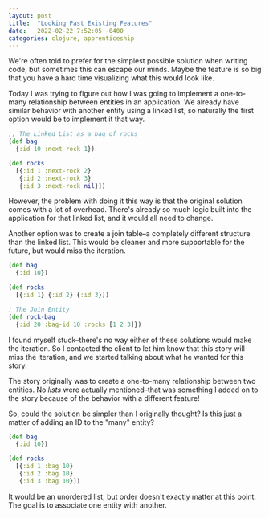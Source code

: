 ```yaml
---
layout: post
title:  "Looking Past Existing Features"
date:   2022-02-22 7:52:05 -0400
categories: clojure, apprenticeship
---
```


We're often told to prefer for the simplest possible 
solution when writing code, but sometimes this can escape
our minds. Maybe the feature is so big that you have a
hard time visualizing what this would look like.

Today I was trying to figure out how I was going to 
implement a one-to-many relationship between entities in 
an application. We already have similar behavior with
another entity using a linked list, so naturally the
first option would be to implement it that way.

````clojure
;; The Linked List as a bag of rocks
(def bag
  {:id 10 :next-rock 1})

(def rocks
  [{:id 1 :next-rock 2}
   {:id 2 :next-rock 3}
   {:id 3 :next-rock nil}])
````

However, the problem with doing it this way is that the
original solution comes with a lot of overhead. There's
already so much logic built into the application for 
that linked list, and it would all need to change.

Another option was to create a join table–a completely
different structure than the linked list. This would
be cleaner and more supportable for the future, but
would miss the iteration. 

````clojure
(def bag
  {:id 10})

(def rocks
  [{:id 1} {:id 2} {:id 3}])

; The Join Entity
(def rock-bag
  {:id 20 :bag-id 10 :rocks [1 2 3]})
````

I found myself stuck–there's no way either of these 
solutions would make the iteration. So I contacted the
client to let him know that this story will miss the
iteration, and we started talking about what he wanted
for this story.

The story originally was to create a one-to-many 
relationship between two entities. No _lists_ were
actually mentioned–that was something I added on to
the story because of the behavior with a different 
feature!

So, could the solution be simpler than I originally 
thought? Is this just a matter of adding an ID to the 
"many" entity? 

````clojure
(def bag 
  {:id 10})

(def rocks 
  [{:id 1 :bag 10}
   {:id 2 :bag 10}
   {:id 3 :bag 10}])
````

It would be an unordered list, but order doesn't exactly 
matter at this point. The goal is to associate one entity
with another.
